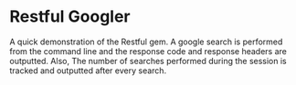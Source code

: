 # Restful Googler

A quick demonstration of the Restful gem.  A google search is performed from the command line and the response code and response headers are outputted.  Also, The number of searches performed during the session is tracked and outputted after every search.